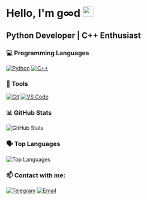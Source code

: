 # Hello, I'm g∞d <img src="https://media.giphy.com/media/hvRJCLFzcasrR4ia7z/giphy.gif" width="28">

## Python Developer | C++ Enthusiast

### 💻 Programming Languages
[![Python](https://img.shields.io/badge/Python-3776AB?style=for-the-badge&logo=python&logoColor=white)](https://www.python.org)
[![C++](https://img.shields.io/badge/C%2B%2B-00599C?style=for-the-badge&logo=c%2B%2B&logoColor=white)](https://isocpp.org)

### 🔧 Tools  
[![Git](https://img.shields.io/badge/Git-F05032?style=for-the-badge&logo=git&logoColor=white)](https://git-scm.com) 
[![VS Code](https://img.shields.io/badge/VS_Code-007ACC?style=for-the-badge&logo=visual-studio-code&logoColor=white)](https://code.visualstudio.com)

### 📊 GitHub Stats
![GitHub Stats](https://github-readme-stats.vercel.app/api?username=goodhumman&show_icons=true&theme=tokyonight )

### 🗣️ Top Languages
![Top Languages](https://github-readme-stats.vercel.app/api/top-langs/?username=goodhumman&layout=compact&theme=tokyonight )

### 📫 Contact with me:
[![Telegram](https://img.shields.io/badge/-Telegram-0088CC?style=for-the-badge&logo=telegram&logoColor=white)](https://t.me/goodhumman)
[![Email](https://img.shields.io/badge/-Email-8B89CC?style=for-the-badge&logo=protonmail&logoColor=white)](mailto:goodhumman@proton.me)
